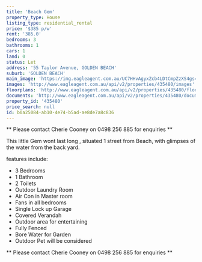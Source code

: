```yaml
---
title: 'Beach Gem'
property_type: House
listing_type: residential_rental
price: '$385 p/w'
rent: '385.0'
bedrooms: 3
bathrooms: 1
cars: 1
land: 0
status: Let
address: '55 Taylor Avenue, GOLDEN BEACH'
suburb: 'GOLDEN BEACH'
main_image: 'https://img.eagleagent.com.au/UC7HHvAgyxZcb4LDtCmpZzXS4gs=/1280x854/smart/https://s3-us-west-2.amazonaws.com/eagleagent-orig/images/6824787/421504938-image-M.jpg'
images: 'http://www.eagleagent.com.au/api/v2/properties/435480/images'
floorplans: 'http://www.eagleagent.com.au/api/v2/properties/435480/floorplans'
documents: 'http://www.eagleagent.com.au/api/v2/properties/435480/documents'
property_id: '435480'
price_search: null
id: b0a25084-ab10-4e74-b5ad-ae8de7a8c836
---
```

** Please contact Cherie Cooney on 0498 256 885 for enquiries **

This little Gem wont last long , situated 1 street from Beach, with glimpses of the water from the back yard.

features include:
* 3 Bedrooms
* 1 Bathroom
* 2 Toilets
* Outdoor Laundry Room
* Air Con in Master room
* Fans in all bedrooms
* Single Lock up Garage
* Covered Verandah
* Outdoor area for entertaining
* Fully Fenced
* Bore Water for Garden
* Outdoor Pet will be considered

** Please contact Cherie Cooney on 0498 256 885 for enquiries **